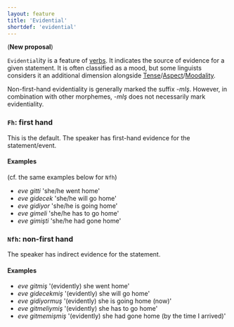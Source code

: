 ```yaml
---
layout: feature
title: 'Evidential'
shortdef: 'evidential'
---
```


(**New proposal**)

`Evidential`ity is a feature of [verbs](tr-pos/VERB).
It indicates the source of evidence for a given statement. 
It is often classified as a mood,
but some linguists considers it an additional dimension alongside [Tense]()/[Aspect]()/[Moodality](Mood).

Non-first-hand evidentiality is generally marked the suffix *-mIş*.
However, in combination with other morphemes,
*-mIş* does not necessarily mark evidentiality.

### `Fh`: first hand

This is the default. 
The speaker has first-hand evidence for the statement/event.

#### Examples
(cf. the same examples below for `Nfh`)

* _eve gitti_ 'she/he went home'
* _eve gidecek_ 'she/he will go home'
* _eve gidiyor_ 'she/he is going home'
* _eve gimeli_ 'she/he has to go home'
* _eve gimişti_ 'she/he had gone home'

### `Nfh`: non-first hand

The speaker has indirect evidence for the statement.

#### Examples

* *eve gitmiş*  '(evidently) she went home'
* *eve gidecekmiş* '(evidently) she will go home'
* *eve gidiyormuş* '(evidently) she is going home (now)'
* *eve gitmeliymiş* '(evidently) she has to go home'
* *eve gitmemişmiş* '(evidently) she had gone home (by the time I arrived)'
<!-- Interlanguage links updated Čt lis 12 09:43:02 CET 2020 -->
